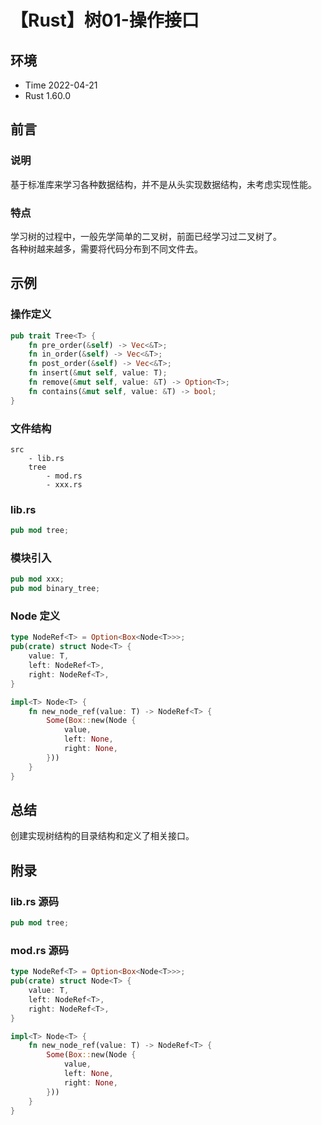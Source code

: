 # 【Rust】树01-操作接口

## 环境

- Time 2022-04-21
- Rust 1.60.0

## 前言

### 说明

基于标准库来学习各种数据结构，并不是从头实现数据结构，未考虑实现性能。

### 特点

学习树的过程中，一般先学简单的二叉树，前面已经学习过二叉树了。  
各种树越来越多，需要将代码分布到不同文件去。

## 示例

### 操作定义

```rust
pub trait Tree<T> {
    fn pre_order(&self) -> Vec<&T>;
    fn in_order(&self) -> Vec<&T>;
    fn post_order(&self) -> Vec<&T>;
    fn insert(&mut self, value: T);
    fn remove(&mut self, value: &T) -> Option<T>;
    fn contains(&mut self, value: &T) -> bool;
}
```

### 文件结构

```text
src
    - lib.rs
    tree
        - mod.rs
        - xxx.rs
```

### lib.rs

```rust
pub mod tree;
```

### 模块引入

```rust
pub mod xxx;
pub mod binary_tree;
```

### Node 定义

```rust
type NodeRef<T> = Option<Box<Node<T>>>;
pub(crate) struct Node<T> {
    value: T,
    left: NodeRef<T>,
    right: NodeRef<T>,
}

impl<T> Node<T> {
    fn new_node_ref(value: T) -> NodeRef<T> {
        Some(Box::new(Node {
            value,
            left: None,
            right: None,
        }))
    }
}
```

## 总结

创建实现树结构的目录结构和定义了相关接口。

## 附录

### lib.rs 源码

```rust
pub mod tree;
```

### mod.rs 源码

```rust
type NodeRef<T> = Option<Box<Node<T>>>;
pub(crate) struct Node<T> {
    value: T,
    left: NodeRef<T>,
    right: NodeRef<T>,
}

impl<T> Node<T> {
    fn new_node_ref(value: T) -> NodeRef<T> {
        Some(Box::new(Node {
            value,
            left: None,
            right: None,
        }))
    }
}
```
